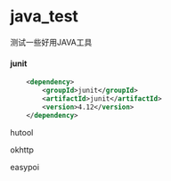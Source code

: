 # java_test
测试一些好用JAVA工具





####  junit

```xml
    <dependency>
        <groupId>junit</groupId>
        <artifactId>junit</artifactId>
        <version>4.12</version>
    </dependency>
```











hutool









okhttp



easypoi



